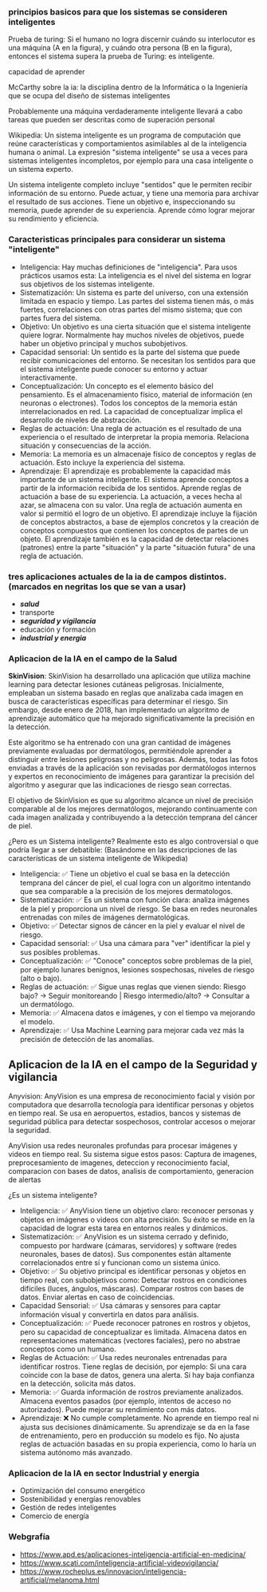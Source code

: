 ### principios basicos para que los sistemas se consideren inteligentes

Prueba de turing: Si el humano no logra discernir cuándo su interlocutor es una máquina (A en la figura), y cuándo otra persona (B en la figura), entonces el sistema supera la prueba de Turing: es inteligente.

capacidad de aprender

McCarthy sobre la ia: la disciplina dentro de la Informática o la Ingeniería que se ocupa del diseño de sistemas inteligentes

Probablemente una máquina verdaderamente inteligente llevará a cabo tareas que pueden ser descritas como de superación personal

Wikipedia: Un sistema inteligente es un programa de computación que reúne características y comportamientos asimilables al de la inteligencia humana o animal. La expresión "sistema inteligente" se usa a veces para sistemas inteligentes incompletos, por ejemplo para una casa inteligente o un sistema experto.

Un sistema inteligente completo incluye "sentidos" que le permiten recibir información de su entorno. Puede actuar, y tiene una memoria para archivar el resultado de sus acciones. Tiene un objetivo e, inspeccionando su memoria, puede aprender de su experiencia. Aprende cómo lograr mejorar su rendimiento y eficiencia.

### Caracteristicas principales para considerar un sistema "inteligente"
- Inteligencia: Hay muchas definiciones de "inteligencia". Para usos prácticos usamos esta: La inteligencia es el nivel del sistema en lograr sus objetivos de los sistemas inteligente.
- Sistematización: Un sistema es parte del universo, con una extensión limitada en espacio y tiempo. Las partes del sistema tienen más, o más fuertes, correlaciones con otras partes del mismo sistema; que con partes fuera del sistema.
- Objetivo: Un objetivo es una cierta situación que el sistema inteligente quiere lograr. Normalmente hay muchos niveles de objetivos, puede haber un objetivo principal y muchos subobjetivos.
- Capacidad sensorial: Un sentido es la parte del sistema que puede recibir comunicaciones del entorno. Se necesitan los sentidos para que el sistema inteligente puede conocer su entorno y actuar interactivamente.
- Conceptualización: Un concepto es el elemento básico del pensamiento. Es el almacenamiento físico, material de información (en neuronas o electrones). Todos los conceptos de la memoria están interrelacionados en red. La capacidad de conceptualizar implica el desarrollo de niveles de abstracción.
- Reglas de actuación: Una regla de actuación es el resultado de una experiencia o el resultado de interpretar la propia memoria. Relaciona situación y consecuencias de la acción.
- Memoria: La memoria es un almacenaje físico de conceptos y reglas de actuación. Esto incluye la experiencia del sistema.
- Aprendizaje: El aprendizaje es probablemente la capacidad más importante de un sistema inteligente. El sistema aprende conceptos a partir de la información recibida de los sentidos. Aprende reglas de actuación a base de su experiencia. La actuación, a veces hecha al azar, se almacena con su valor. Una regla de actuación aumenta en valor si permitió el logro de un objetivo. El aprendizaje incluye la fijación de conceptos abstractos, a base de ejemplos concretos y la creación de conceptos compuestos que contienen los conceptos de partes de un objeto. El aprendizaje también es la capacidad de detectar relaciones (patrones) entre la parte "situación" y la parte "situación futura" de una regla de actuación.

### tres aplicaciones actuales de la ia de campos distintos. (marcados en negritas los que se van a usar)

- ***salud***
- transporte
- ***seguridad y vigilancia***
- educación y formación
- ***industrial y energia***

### Aplicacion de la IA en el campo de la Salud

**SkinVision**: ​SkinVision ha desarrollado una aplicación que utiliza machine learning para detectar lesiones cutáneas peligrosas. Inicialmente, empleaban un sistema basado en reglas que analizaba cada imagen en busca de características específicas para determinar el riesgo. Sin embargo, desde enero de 2018, han implementado un algoritmo de aprendizaje automático que ha mejorado significativamente la precisión en la detección.

Este algoritmo se ha entrenado con una gran cantidad de imágenes previamente evaluadas por dermatólogos, permitiéndole aprender a distinguir entre lesiones peligrosas y no peligrosas. Además, todas las fotos enviadas a través de la aplicación son revisadas por dermatólogos internos y expertos en reconocimiento de imágenes para garantizar la precisión del algoritmo y asegurar que las indicaciones de riesgo sean correctas.

El objetivo de SkinVision es que su algoritmo alcance un nivel de precisión comparable al de los mejores dermatólogos, mejorando continuamente con cada imagen analizada y contribuyendo a la detección temprana del cáncer de piel.

¿Pero es un Sistema inteligente? Realmente esto es algo controversial o que podría llegar a ser debatible:
(Basándome en las descripciones de las características de un sistema inteligente de Wikipedia)
- Inteligencia: ✅ Tiene un objetivo el cual se basa en la detección temprana del cáncer de piel, el cual logra con un algoritmo intentando que sea comparable a la precisión de los mejores dermatologos.
- Sistematización: ✅ Es un sistema con función clara: analiza imágenes de la piel y proporciona un nivel de riesgo. Se basa en redes neuronales entrenadas con miles de imágenes dermatológicas.
- Objetivo: ✅ Detectar signos de cáncer en la piel y evaluar el nivel de riesgo.
- Capacidad sensorial: ✅ Usa una cámara para "ver" identificar la piel y sus posibles problemas.
- Conceptualización: ✅ "Conoce" conceptos sobre problemas de la piel, por ejemplo lunares benignos, lesiones sospechosas, niveles de riesgo (alto o bajo).
- Reglas de actuación: ✅ Sigue unas reglas que vienen siendo: Riesgo bajo? -> Seguir monitoreando | Riesgo intermedio/alto? -> Consultar a un dermatólogo.
- Memoria: ✅ Almacena datos e imágenes, y con el tiempo va mejorando el modelo.
- Aprendizaje: ✅ Usa Machine Learning para mejorar cada vez más la precisión de detección de las anomalías.

## Aplicacion de la IA en el campo de la Seguridad y vigilancia

Anyvision: AnyVision es una empresa de reconocimiento facial y visión por computadora que desarrolla tecnología para identificar personas y objetos en tiempo real. Se usa en aeropuertos, estadios, bancos y sistemas de seguridad pública para detectar sospechosos, controlar accesos o mejorar la seguridad.

AnyVision usa redes neuronales profundas para procesar imágenes y videos en tiempo real. Su sistema sigue estos pasos: Captura de imagenes, preprocesamiento de imagenes, deteccion y reconocimiento facial, comparacion con bases de datos, analisis de comportamiento, generacion de alertas

¿Es un sistema inteligente?
- Inteligencia: ✅ AnyVision tiene un objetivo claro: reconocer personas y objetos en imágenes o videos con alta precisión. Su éxito se mide en la capacidad de lograr esta tarea en entornos reales y dinámicos.
- Sistematización: ✅ AnyVision es un sistema cerrado y definido, compuesto por hardware (cámaras, servidores) y software (redes neuronales, bases de datos). Sus componentes están altamente correlacionados entre sí y funcionan como un sistema único.
- Objetivo: ✅ Su objetivo principal es identificar personas y objetos en tiempo real, con subobjetivos como: Detectar rostros en condiciones difíciles (luces, ángulos, máscaras). Comparar rostros con bases de datos. Enviar alertas en caso de coincidencias.
- Capacidad Sensorial: ✅ Usa cámaras y sensores para captar información visual y convertirla en datos para análisis.
- Conceptualización: ✅ Puede reconocer patrones en rostros y objetos, pero su capacidad de conceptualizar es limitada. Almacena datos en representaciones matemáticas (vectores faciales), pero no abstrae conceptos como un humano.
- Reglas de Actuación: ✅ Usa redes neuronales entrenadas para identificar rostros. Tiene reglas de decisión, por ejemplo: Si una cara coincide con la base de datos, genera una alerta. Si hay baja confianza en la detección, solicita más datos.
- Memoria: ✅ Guarda información de rostros previamente analizados. Almacena eventos pasados (por ejemplo, intentos de acceso no autorizados).
Puede mejorar su rendimiento con más datos.
- Aprendizaje: ❌ No cumple completamente. No aprende en tiempo real ni ajusta sus decisiones dinámicamente. Su aprendizaje se da en la fase de entrenamiento, pero en producción su modelo es fijo. No ajusta reglas de actuación basadas en su propia experiencia, como lo haría un sistema autónomo más avanzado.

### Aplicacion de la IA en sector Industrial y energia

- Optimización del consumo energético
- Sostenibilidad y energías renovables
- Gestión de redes inteligentes
- Comercio de energía

### Webgrafía

- https://www.apd.es/aplicaciones-inteligencia-artificial-en-medicina/
- https://www.scati.com/inteligencia-artificial-videovigilancia/
- https://www.rocheplus.es/innovacion/inteligencia-artificial/melanoma.html
